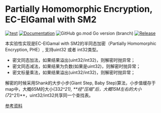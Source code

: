 # Partially Homomorphic Encryption, EC-ElGamal with SM2

[![test](https://github.com/emmansun/sm2elgamal/actions/workflows/go.yml/badge.svg)](https://github.com/emmansun/sm2elgamal/actions/workflows/go.yml)
[![Documentation](https://godoc.org/github.com/emmansun/sm2elgamal?status.svg)](https://godoc.org/github.com/emmansun/sm2elgamal)
![GitHub go.mod Go version (branch)](https://img.shields.io/github/go-mod/go-version/emmansun/sm2elgamal)
[![Release](https://img.shields.io/github/release/emmansun/sm2elgamal/all.svg)](https://github.com/emmansun/sm2elgamal/releases)

本实验性实现是EC-ElGamal with SM2的半同态加密（Partially Homomorphic Encryption, PHE）, 支持uint32 或者 int32类型。
- 密文同态加法，如果结果溢出(uint32/int32)，则解密时抛异常；
- 密文同态减法，如果结果为负数(如果是uint32)，则解密时抛异常；
- 密文标量乘法，如果结果溢出(uint32/int32)，则解密时抛异常；

解密的时候采用Shank的大步小步(Giant Step, Baby Step)算法，小步值缓存于map中，大概65M的大小(33*2^21), **经“压缩”后，大概15M左右的大小(7*2^21)**，uint32/int32共享同一个查找表。

[参考资料](https://github.com/emmansun/gmsm/discussions/89)
